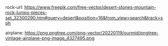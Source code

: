 rock-url: https://www.freepik.com/free-vector/desert-stones-mountain-rock-lumps-pieces-set_32300290.htm#query=desert&position=16&from_view=search&track=sph 

airplane: https://png.pngtree.com/png-vector/20220119/ourmid/pngtree-vintage-airplane-png-image_4327495.png